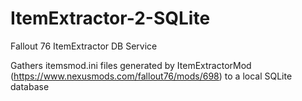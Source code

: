# ItemExtractor-2-SQLite
Fallout 76 ItemExtractor DB Service

Gathers itemsmod.ini files generated by ItemExtractorMod (https://www.nexusmods.com/fallout76/mods/698)
to a local SQLite database
